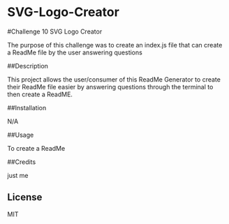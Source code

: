 # SVG-Logo-Creator

#Challenge 10 SVG Logo Creator

The purpose of this challenge was to create an index.js file that can create a ReadMe file by the user answering questions

##Description

This project allows the user/consumer of this ReadMe Generator to create their ReadMe file easier by answering questions through the terminal to then create a ReadME. 

##Installation

N/A

##Usage

To create a ReadMe

##Credits

just me

## License

MIT
